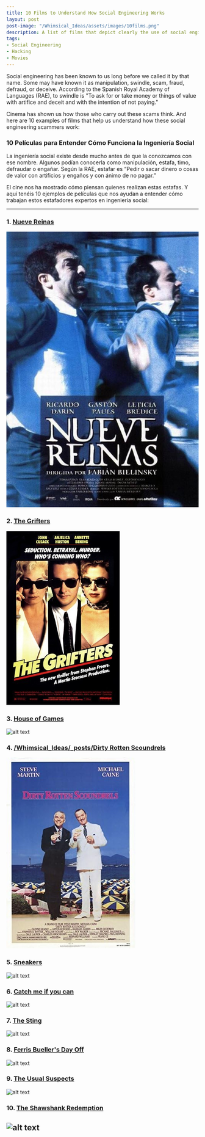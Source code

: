 ```yaml
---
title: 10 Films to Understand How Social Engineering Works
layout: post
post-image: "/Whimsical_Ideas/assets/images/10films.png"
description: A list of films that depict clearly the use of social engineering.
tags:
- Social Engineering
- Hacking
- Movies
---
```





Social engineering has been known to us long before we called it by that name. Some may have known it as manipulation, swindle, scam, fraud, defraud, or deceive. According to the Spanish Royal Academy of Languages (RAE), to swindle is "To ask for or take money or things of value with artifice and deceit and with the intention of not paying."

Cinema has shown us how those who carry out these scams think. And here are 10 examples of films that help us understand how these social engineering scammers work:


### 10 Películas para Entender Cómo Funciona la Ingeniería Social
La ingeniería social existe desde mucho antes de que la conozcamos con ese nombre. Algunos podían conocerla como manipulación, estafa, timo, defraudar o engañar. Según la RAE, estafar es “Pedir o sacar dinero o cosas de valor con artificios y engaños y con ánimo de no pagar.”

El cine nos ha mostrado cómo piensan quienes realizan estas estafas. Y aquí tenéis 10 ejemplos de películas que nos ayudan a entender cómo trabajan estos estafadores expertos en ingeniería social:

---
### 1. [Nueve Reinas](https://www.youtube.com/watch?v=I42JYVjQkPI)
![Image 1](./images/9reinas.jpeg)

### 2. [The Grifters](https://www.youtube.com/watch?v=Y-aSj4uiR90)
![alt text](images/grifters.jpeg)

### 3. [House of Games](https://www.youtube.com/watch?v=E9PMZp4I1uM)
![alt text](/Whimsical_Ideas/_posts/images/houseofgames.jpeg)
### 4. [/Whimsical_Ideas/_posts/Dirty Rotten Scoundrels](https://www.youtube.com/watch?v=exqXoi878M4)
![alt text](images/dirty.jpeg)
### 5. [Sneakers](https://www.youtube.com/watch?v=G_XRqJV2zdk)
![alt text](/Whimsical_Ideas/_posts/images/sneakers.jpeg)
### 6. [Catch me if you can](https://www.youtube.com/watch?v=71rDQ7z4eFg)
![alt text](/Whimsical_Ideas/_posts/images/catch.png)
### 7. [The Sting](https://www.youtube.com/watch?v=_nAIb_J9T5M)
![alt text](/Whimsical_Ideas/_posts/images/thesting.png)
### 8. [Ferris Bueller's Day Off](https://www.youtube.com/watch?v=0ZDbKhkLxTs)
![alt text](/Whimsical_Ideas/_posts/images/ferris.png)
### 9. [The Usual Suspects](https://www.youtube.com/watch?v=x3t0Nc6fg7w)
![alt text](/Whimsical_Ideas/_posts/images/usual.png)
### 10. [The Shawshank Redemption](https://www.youtube.com/watch?v=PLl99DlL6b4)
![alt text](/Whimsical_Ideas/_posts/images/shawshank.png)
---
